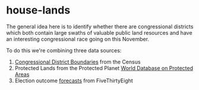 # house-lands

The general idea here is to identify whether there are congressional districts which both contain large swaths of valuable public land resources and have an interesting congressional race going on this November. 

To do this we're combining three data sources: 

1. [Congressional District Boundaries](https://www.census.gov/geo/maps-data/data/cbf/cbf_cds.html) from the Census
2. Protected Lands from the Protected Planet [World Database on Protected Areas](https://www.protectedplanet.net/c/world-database-on-protected-areas)
3. Election outcome [forecasts](https://projects.fivethirtyeight.com/2018-midterm-election-forecast/house/) from FiveThirtyEight
